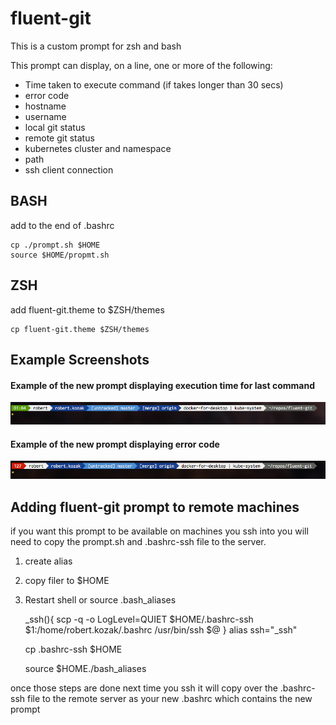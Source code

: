 # fluent-git

This is a custom prompt for zsh and bash

This prompt can display, on a line, one or more of the following:

* Time taken to execute command (if takes longer than 30 secs)
* error code
* hostname
* username
* local git status
* remote git status
* kubernetes cluster and namespace
* path
* ssh client connection


## BASH
add to the end of .bashrc

    cp ./prompt.sh $HOME
    source $HOME/propmt.sh

## ZSH
add fluent-git.theme to $ZSH/themes
    
    cp fluent-git.theme $ZSH/themes


## Example Screenshots


#### Example of the new prompt displaying execution time for last command

![Prompt with timer](full.png?raw=true)

#### Example of the new prompt displaying error code

![Example with error](error.png?raw=true)



## Adding fluent-git prompt to remote machines

if you want this prompt to be available on machines you ssh into you will need to copy the prompt.sh and .bashrc-ssh file to the server.

1. create alias
2. copy filer to $HOME
3. Restart shell or source .bash_aliases
    
    _ssh(){
       scp -q -o LogLevel=QUIET $HOME/.bashrc-ssh $1:/home/robert.kozak/.bashrc
       /usr/bin/ssh $@
    }
    alias ssh="_ssh"

    cp .bashrc-ssh $HOME
    
    source $HOME./bash_aliases

once those steps are done next time you ssh it will copy over the .bashrc-ssh file to the remote server as your new .bashrc which contains the new prompt

